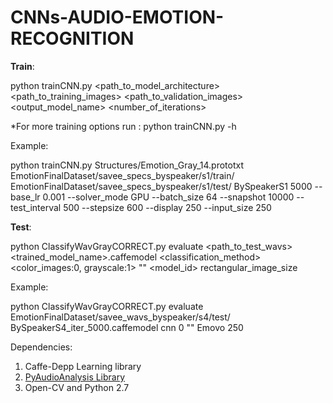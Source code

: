 # CNNs-AUDIO-EMOTION-RECOGNITION

**Train**: 

python trainCNN.py <path_to_model_architecture> <path_to_training_images> <path_to_validation_images> <output_model_name> <number_of_iterations> 

*For more training options run : python trainCNN.py -h
  
Example:

python trainCNN.py Structures/Emotion_Gray_14.prototxt EmotionFinalDataset/savee_specs_byspeaker/s1/train/ EmotionFinalDataset/savee_specs_byspeaker/s1/test/ BySpeakerS1 5000 --base_lr 0.001 --solver_mode GPU --batch_size 64 --snapshot 10000 --test_interval 500 --stepsize 600 --display 250 --input_size 250

**Test**: 

python ClassifyWavGrayCORRECT.py evaluate <path_to_test_wavs> <trained_model_name>.caffemodel <classification_method> <color_images:0, grayscale:1> "" <model_id> rectangular_image_size


Example:

python ClassifyWavGrayCORRECT.py evaluate EmotionFinalDataset/savee_wavs_byspeaker/s4/test/ BySpeakerS4_iter_5000.caffemodel cnn 0 "" Emovo 250



Dependencies:
1) Caffe-Depp Learning library
3) [PyAudioAnalysis Library](https://github.com/tyiannak/pyAudioAnalysis)
2) Open-CV and Python 2.7
